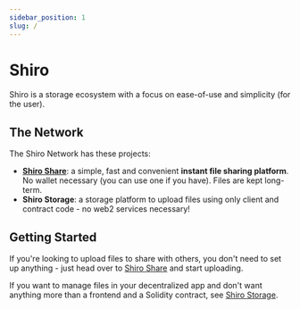 ```yaml
---
sidebar_position: 1
slug: /
---
```


# Shiro

Shiro is a storage ecosystem with a focus on ease-of-use and simplicity (for the user).

## The Network

The Shiro Network has these projects:
- [**Shiro Share**](https://share.shiro.network): a simple, fast and convenient **instant file sharing platform**. No wallet necessary (you can use one if you have). Files are kept long-term.
- **Shiro Storage**: a storage platform to upload files using only client and contract code - no web2 services necessary!

## Getting Started

If you're looking to upload files to share with others, you don't need to set up anything - just head over to [Shiro Share](https://share.shiro.network) and start uploading.

If you want to manage files in your decentralized app and don't want anything more than a frontend and a Solidity contract, see [Shiro Storage](#).
